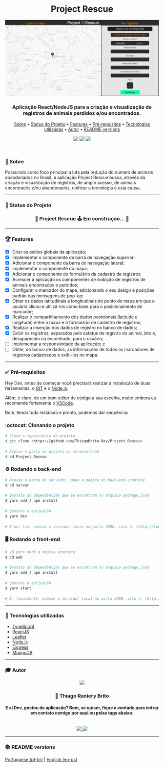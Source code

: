 <h1 align="center">Project Rescue</h1>

<div align="center">
    <img src="./assets/banner.png">
</div>

<h3 align="center"> 
    Aplicação React/NodeJS para a criação e visualização de registros de animais perdidos e/ou encontrados.
</h3>

<p align="center">
    <a href="#-sobre">Sobre</a> •
    <a href="#-status-do-projeto">Status do Projeto</a> • 
    <a href="#-features">Features</a> • 
    <a href="#-pré-requisitos">Pré-requisitos</a> • 
    <a href="#-tecnologias-utilizadas">Tecnologias utilizadas</a> • 
    <a href="#-autor">Autor</a> •
    <a href="#-readme-versions">README versions</a>
</p>

<p align="center">
    <img src="https://img.shields.io/static/v1?label=LICENSE&message=MIT&color=00FFA3&style=for-the-badge" />
    <img src="https://img.shields.io/static/v1?label=yarn&message=v1.22.5&color=00FFA3&style=for-the-badge" />
    <img src="https://img.shields.io/static/v1?label=dependencies&message=up-to-date&color=00FFA3&style=for-the-badge&logo" />
</p>

<br/>

### 🎯 Sobre

Possuindo como foco principal a luta pela redução do número de animais abandonados no Brasil, a aplicação Project Rescue busca, através da criação e visualização de registros, de amplo acesso, de animais encontrados e/ou abandonados, unificar a tecnologia à esta causa.

<hr />

### 🏁 Status do Projeto
<h3 align="center">
	🚧 Project Rescue 🕹️  Em construção...  🚧
</h3>

<hr />

### 🏆 Features

- [X] Criar os estilos globais da aplicação;
- [X] Implementar o componente da barra de navegação superior;
- [X] Adicionar o componente da barra de navegação lateral;
- [X] Implementar o componente do mapa;
- [X] Adicionar o componente do formulário de cadastro de registros;
- [X] Acrescer à aplicação os componentes de exibição de registros de animais encontrados e perdidos;
- [X] Configurar o marcador do mapa, adicionando o seu design e posições padrão das mensagens de pop-up;
- [x] Obter os dados latitudinais e longitudinais do ponto do mapa em que o usuário clicou e utilizá-los como base para o posicionamento do marcador;
- [x] Realizar o compartilhamento dos dados posicionais (latitude e longitude) entre o mapa e o formulário de cadastro de registros;
- [X] Realizar a inserção dos dados de registro no banco de dados;
- [X] Exibir os registros, separados pelo estatus de registro do animal, isto é, desaparecido ou encontrado, para o usuário;
- [ ] Implementar a responsividade da aplicação; e
- [ ] Obter, do banco de dados, as informações de todos os marcadores de registros cadastrados e exibi-los no mapa.

<hr />

### ✅ Pré-requisitos

Hey Dev, antes de começar você precisará realizar a instalação de duas ferramentas, o [GIT](https://git-scm.com) e o [Node.js](https://nodejs.org/en/). 

Além, é claro, de um bom editor de código à sua escolha, muito embora eu recomende fortemente o [VSCode](https://code.visualstudio.com/).

Bom, tendo tudo instalado e pronto, podemos dar sequência:

### :octocat: Clonando o projeto
```bash
# Clone o repositório do projeto
$ git clone <https://github.com/ThiagoBrito-Dev/Project_Rescue>

# Acesse a pasta do projeto no terminal/cmd
$ cd Project_Rescue
```

### ⚙️ Rodando o back-end

```bash
# Acesse a pasta do servidor, onde a mágica do back-end acontece
$ cd server

# Instale as dependências que se encontram no arquivo package.json
$ yarn add / npm install

# Execute a aplicação
$ yarn dev

# E por fim, acesse o servidor local na porta 3000, isto é, <http://localhost:3000>
```

### 🖥️ Rodando o front-end

```bash
# Vá para onde a mágica acontece
$ cd web

# Instale as dependências que se encontram no arquivo package.json
$ yarn add / npm install

# Execute a aplicação
$ yarn start

# E, finalmente, acesse o servidor local na porta 3000, isto é, <http://localhost:3000>
```

<hr />

### 🔮 Tecnologias utilizadas
- [TypeScript](https://www.typescriptlang.org/)
- [ReactJS](https://pt-br.reactjs.org/)
- [Leaflet](https://leafletjs.com/)
- [Node.js](https://nodejs.org/en/)
- [Express](https://expressjs.com/pt-br/)
- [MongoDB](https://www.mongodb.com/cloud/atlas/lp/try2?utm_source=google&utm_campaign=gs_americas_brazil_search_core_brand_atlas_desktop&utm_term=mongodb&utm_medium=cpc_paid_search&utm_ad=e&utm_ad_campaign_id=12212624308&gclid=Cj0KCQiAv6yCBhCLARIsABqJTjYiu8ZvQZLyxuv1uIqJGJDDGIv2Qju9dCqarAaLSnQIWAc1uFkB3qkaAlbIEALw_wcB)

<hr />

### 🎓 Autor

<div align="center">
    <img src="https://avatars.githubusercontent.com/u/71851038?s=460&u=045ad8499de94cfde24135d2453d7ffc1d72ebda&v=4" width="350px">
</div>

<h3 align="center">🤝 Thiago Raniery Brito</h3>

<h4 align="center">E aí Dev, gostou da aplicação? Bom, se quiser, fique à vontade para entrar em contato comigo por aqui ou pelas tags abaixo.</h4>

<br/>

<div align="center">
    <a href="https://www.linkedin.com/in/thiagoranierybrito/">
        <img src="https://img.shields.io/badge/-LinkedIn-blue?style=flat-square&logo=Linkedin&logoColor=white&link=https://www.linkedin.com/in/thiagoranierybrito/">
    </a>
    <a href="mailto:thiagobritotrs@gmail.com">
        <img src="https://img.shields.io/badge/-Gmail-c14438?style=flat-square&logo=Gmail&logoColor=white&link=mailto:thiagobritotrs@gmail.com">
    </a>
</div>

<hr>

### 📚 README versions

<p>
    <a href="https://github.com/ThiagoBrito-Dev/Project_Rescue/blob/main/README.md">Portuguese (pt-br)</a>
    |
    <a href="https://github.com/ThiagoBrito-Dev/Project_Rescue/blob/main/README-en.md">English (en-us)</a>
</p>
